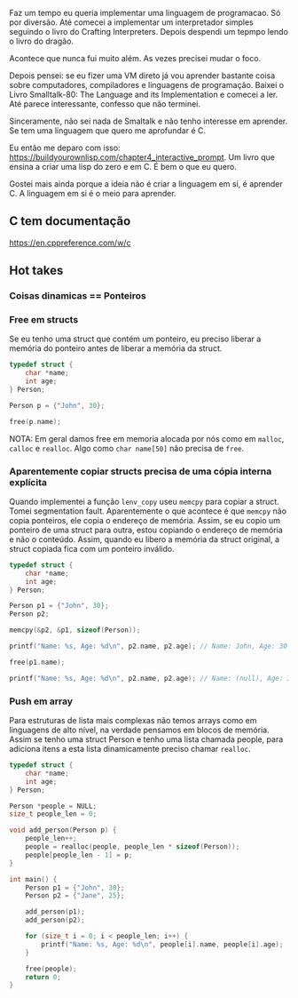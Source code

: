 Faz um tempo eu queria implementar uma linguagem de programacao. Só por diversão.
Até comecei a implementar um interpretador simples seguindo o livro do Crafting Interpreters. Depois despendi um tepmpo
lendo o livro do dragão.

Acontece que nunca fui muito além. As vezes precisei mudar o foco.

Depois pensei: se eu fizer uma VM direto já vou aprender bastante coisa sobre computadores, compiladores e linguagens de
programação. Baixei o Livro Smalltalk-80: The Language and its Implementation e comecei a ler. Até parece interessante,
confesso que não terminei.

Sinceramente, não sei nada de Smaltalk e não tenho interesse em aprender. Se tem uma linguagem que quero me aprofundar
é C.

Eu então me deparo com isso: https://buildyourownlisp.com/chapter4_interactive_prompt. Um livro que ensina a criar uma
lisp do zero e em C. É bem o que eu quero.

Gostei mais ainda porque a ideia não é criar a linguagem em si, é aprender C. A linguagem em si é o meio para aprender.

## C tem documentação

https://en.cppreference.com/w/c

## Hot takes

### Coisas dinamicas == Ponteiros

### Free em structs

Se eu tenho uma struct que contém um ponteiro, eu preciso liberar a memória do ponteiro antes de liberar a memória da struct.

```c
typedef struct {
    char *name;
    int age;
} Person;

Person p = {"John", 30};

free(p.name);
```

NOTA: Em geral damos free em memoria alocada por nós como em `malloc`, `calloc` e `realloc`. Algo como `char name[50]`
não precisa de `free`.

### Aparentemente copiar structs precisa de uma cópia interna explícita

Quando implementei a função `lenv_copy` useu `memcpy` para copiar a struct. Tomei segmentation fault. Aparentemente
o que acontece é que `memcpy` não copia ponteiros, ele copia o endereço de memória. Assim, se eu copio um ponteiro de
uma struct para outra, estou copiando o endereço de memória e não o conteúdo. Assim, quando eu libero a memória da
struct original, a struct copiada fica com um ponteiro inválido.

```c
typedef struct {
    char *name;
    int age;
} Person;

Person p1 = {"John", 30};
Person p2;

memcpy(&p2, &p1, sizeof(Person));

printf("Name: %s, Age: %d\n", p2.name, p2.age); // Name: John, Age: 30

free(p1.name);

printf("Name: %s, Age: %d\n", p2.name, p2.age); // Name: (null), Age: 30
```


### Push em array

Para estruturas de lista mais complexas não temos arrays como em linguagens de alto nível, na verdade pensamos em blocos
de memória. Assim se tenho uma struct Person e tenho uma lista chamada people, para adiciona itens a esta lista
dinamicamente preciso chamar `realloc`.

```c
typedef struct {
    char *name;
    int age;
} Person;

Person *people = NULL;
size_t people_len = 0;

void add_person(Person p) {
    people_len++;
    people = realloc(people, people_len * sizeof(Person));
    people[people_len - 1] = p;
}

int main() {
    Person p1 = {"John", 30};
    Person p2 = {"Jane", 25};

    add_person(p1);
    add_person(p2);

    for (size_t i = 0; i < people_len; i++) {
        printf("Name: %s, Age: %d\n", people[i].name, people[i].age);
    }

    free(people);
    return 0;
}
```

